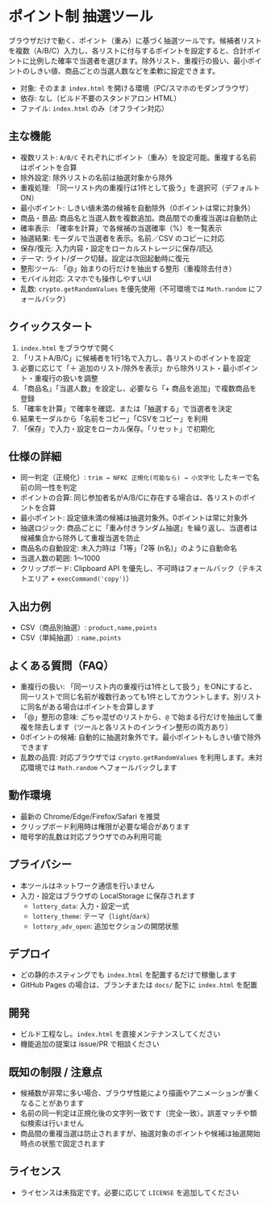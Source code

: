 # ポイント制 抽選ツール

ブラウザだけで動く、ポイント（重み）に基づく抽選ツールです。候補者リストを複数（A/B/C）入力し、各リストに付与するポイントを設定すると、合計ポイントに比例した確率で当選者を選びます。除外リスト、重複行の扱い、最小ポイントのしきい値、商品ごとの当選人数などを柔軟に設定できます。

- 対象: そのまま `index.html` を開ける環境（PC/スマホのモダンブラウザ）
- 依存: なし（ビルド不要のスタンドアロン HTML）
- ファイル: `index.html` のみ（オフライン対応）

## 主な機能
- 複数リスト: `A/B/C` それぞれにポイント（重み）を設定可能。重複する名前はポイントを合算
- 除外設定: 除外リストの名前は抽選対象から除外
- 重複処理: 「同一リスト内の重複行は1件として扱う」を選択可（デフォルトON）
- 最小ポイント: しきい値未満の候補を自動除外（0ポイントは常に対象外）
- 商品・景品: 商品名と当選人数を複数追加。商品間での重複当選は自動防止
- 確率表示: 「確率を計算」で各候補の当選確率（%）を一覧表示
- 抽選結果: モーダルで当選者を表示。名前／CSV のコピーに対応
- 保存/復元: 入力内容・設定をローカルストレージに保存/読込
- テーマ: ライト/ダーク切替。設定は次回起動時に復元
- 整形ツール: 「@」始まりの行だけを抽出する整形（重複除去付き）
- モバイル対応: スマホでも操作しやすいUI
- 乱数: `crypto.getRandomValues` を優先使用（不可環境では `Math.random` にフォールバック）

## クイックスタート
1. `index.html` をブラウザで開く
2. 「リストA/B/C」に候補者を1行1名で入力し、各リストのポイントを設定
3. 必要に応じて「＋ 追加のリスト/除外を表示」から除外リスト・最小ポイント・重複行の扱いを調整
4. 「商品名」「当選人数」を設定し、必要なら「+ 商品を追加」で複数商品を登録
5. 「確率を計算」で確率を確認、または「抽選する」で当選者を決定
6. 結果モーダルから「名前をコピー」「CSVをコピー」を利用
7. 「保存」で入力・設定をローカル保存。「リセット」で初期化

## 仕様の詳細
- 同一判定（正規化）: `trim → NFKC 正規化(可能なら) → 小文字化` したキーで名前の同一性を判定
- ポイントの合算: 同じ参加者名がA/B/Cに存在する場合は、各リストのポイントを合算
- 最小ポイント: 設定値未満の候補は抽選対象外。0ポイントは常に対象外
- 抽選ロジック: 商品ごとに「重み付きランダム抽選」を繰り返し、当選者は候補集合から除外して重複当選を防止
- 商品名の自動設定: 未入力時は「1等」「2等 (n名)」のように自動命名
- 当選人数の範囲: 1〜1000
- クリップボード: Clipboard API を優先し、不可時はフォールバック（テキストエリア + `execCommand('copy')`）

## 入出力例
- CSV（商品別抽選）: `product,name,points`
- CSV（単純抽選）: `name,points`

## よくある質問（FAQ）
- 重複行の扱い: 「同一リスト内の重複行は1件として扱う」をONにすると、同一リストで同じ名前が複数行あっても1件としてカウントします。別リストに同名がある場合はポイントを合算します
- 「@」整形の意味: ごちゃ混ぜのリストから、`@` で始まる行だけを抽出して重複を除去します（ツールと各リストのインライン整形の両方あり）
- 0ポイントの候補: 自動的に抽選対象外です。最小ポイントもしきい値で除外できます
- 乱数の品質: 対応ブラウザでは `crypto.getRandomValues` を利用します。未対応環境では `Math.random` へフォールバックします

## 動作環境
- 最新の Chrome/Edge/Firefox/Safari を推奨
- クリップボード利用時は権限が必要な場合があります
- 暗号学的乱数は対応ブラウザでのみ利用可能

## プライバシー
- 本ツールはネットワーク通信を行いません
- 入力・設定はブラウザの LocalStorage に保存されます
  - `lottery_data`: 入力・設定一式
  - `lottery_theme`: テーマ（`light`/`dark`）
  - `lottery_adv_open`: 追加セクションの開閉状態

## デプロイ
- どの静的ホスティングでも `index.html` を配置するだけで稼働します
- GitHub Pages の場合は、ブランチまたは `docs/` 配下に `index.html` を配置

## 開発
- ビルド工程なし。`index.html` を直接メンテナンスしてください
- 機能追加の提案は issue/PR で相談ください

## 既知の制限 / 注意点
- 候補数が非常に多い場合、ブラウザ性能により描画やアニメーションが重くなることがあります
- 名前の同一判定は正規化後の文字列一致です（完全一致）。誤差マッチや類似検索は行いません
- 商品間の重複当選は防止されますが、抽選対象のポイントや候補は抽選開始時点の状態で固定されます

## ライセンス
- ライセンスは未指定です。必要に応じて `LICENSE` を追加してください

